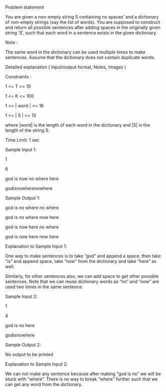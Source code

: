 Problem statement

You are given a non-empty string S containing no spaces’ and a dictionary of non-empty strings (say the list of words). You are supposed to construct and return all possible sentences after adding spaces in the originally given string ‘S’, such that each word in a sentence exists in the given dictionary.

Note :

The same word in the dictionary can be used multiple times to make sentences. Assume that the dictionary does not contain duplicate words.

Detailed explanation ( Input/output format, Notes, Images )

Constraints :

1 <= T <= 10

1 <= K <= 100

1 <= | word | <= 16

1 <= | S | <= 13

where |word| is the length of each word in the dictionary and |S| is the length of the string S.

Time Limit: 1 sec

Sample Input 1:

1

6

god is now no where here

godisnowherenowhere

Sample Output 1:

god is no where no where

god is no where now here

god is now here no where

god is now here now here

Explanation to Sample Input 1:

One way to make sentences is to take “god” and append a space, then take “is”  and append space, take “now” from the dictionary and take “here” as well. 

Similarly, for other sentences also, we can add space to get other possible sentences. Note that we can reuse dictionary words as “no” and “now” are used two times in the same sentence.

Sample Input 2:

1

4

god is no here

godisnowhere

Sample Output 2:

No output to be printed

Explanation to Sample Input 2:

We can not make any sentence because after making “god is no” we will be stuck with “where”. There is no way to break “where” further such that we can get any word from the dictionary.
